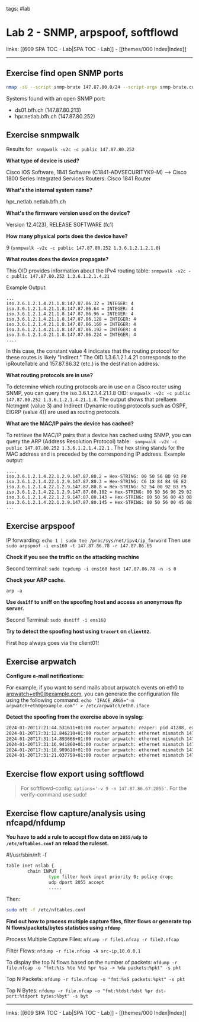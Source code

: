 tags: #lab

# Lab 2 - SNMP, arpspoof, softflowd

links: [[609 SPA TOC - Lab|SPA TOC - Lab]] - [[themes/000 Index|Index]]

---

## Exercise find open SNMP ports

```sh
nmap -sU --script snmp-brute 147.87.80.0/24 --script-args snmp-brute.communitiesdb=public
```

Systems found with an open SNMP port:

* ds01.bfh.ch (147.87.80.213)
* hpr.netlab.bfh.ch (147.87.80.252)

## Exercise snmpwalk

Results for ``` snmpwalk -v2c -c public 147.87.80.252```

**What type of device is used?**

Cisco IOS Software, 1841 Software (C1841-ADVSECURITYK9-M) --> Cisco 1800 Series Integrated Services Routers: Cisco 1841
Router

**What's the internal system name?**

hpr_netlab.netlab.bfh.ch

**What's the firmware version used on the device?**

Version 12.4(23), RELEASE SOFTWARE (fc1)

**How many physical ports does the device have?**

9 (```snmpwalk -v2c -c public 147.87.80.252 1.3.6.1.2.1.2.1.0```)

**What routes does the device propagate?**

This OID provides information about the IPv4 routing table:
```snmpwalk -v2c -c public 147.87.80.252 1.3.6.1.2.1.4.21 ```

Example Output:

```
...
iso.3.6.1.2.1.4.21.1.8.147.87.86.32 = INTEGER: 4
iso.3.6.1.2.1.4.21.1.8.147.87.86.64 = INTEGER: 4
iso.3.6.1.2.1.4.21.1.8.147.87.86.96 = INTEGER: 4
iso.3.6.1.2.1.4.21.1.8.147.87.86.128 = INTEGER: 4
iso.3.6.1.2.1.4.21.1.8.147.87.86.160 = INTEGER: 4
iso.3.6.1.2.1.4.21.1.8.147.87.86.192 = INTEGER: 4
iso.3.6.1.2.1.4.21.1.8.147.87.86.224 = INTEGER: 4
....
```

In this case, the constant value 4 indicates that the routing protocol for these routes is likely "Indirect." The OID 1.3.6.1.2.1.4.21 corresponds to the ipRouteTable and 157.87.86.32 (etc.) is the destination address.

**What routing protocols are in use?**

To determine which routing protocols are in use on a Cisco router using SNMP, you can query the iso.3.6.1.2.1.4.21.1.8
OID: ```snmpwalk -v2c -c public 147.87.80.252 1.3.6.1.2.1.4.21.1.8```. The output shows that prellaem Netmgmt (value 3)
and Indirect (Dynamic routing protocols such as OSPF, EIGRP (value 4)) are used as routing protocols.

**What are the MAC/IP pairs the device has cached?**

To retrieve the MAC/IP pairs that a device has cached using SNMP, you can query the ARP (Address Resolution Protocol)
table: ``` snmpwalk -v2c -c public 147.87.80.252 1.3.6.1.2.1.4.22.1``` . The hex string stands for the MAC address and is preceded by the corresponding IP address.
Example output:

```
....
iso.3.6.1.2.1.4.22.1.2.9.147.87.80.2 = Hex-STRING: 00 50 56 BD 93 F0 
iso.3.6.1.2.1.4.22.1.2.9.147.87.80.3 = Hex-STRING: C6 18 84 84 9E E2 
iso.3.6.1.2.1.4.22.1.2.9.147.87.80.8 = Hex-STRING: 52 54 00 92 B3 F5 
iso.3.6.1.2.1.4.22.1.2.9.147.87.80.102 = Hex-STRING: 00 50 56 96 29 02 
iso.3.6.1.2.1.4.22.1.2.9.147.87.80.143 = Hex-STRING: 00 50 56 00 43 0B 
iso.3.6.1.2.1.4.22.1.2.9.147.87.80.145 = Hex-STRING: 00 50 56 00 45 0B 
...
```

## Exercise arpspoof

IP forwarding: ```echo 1 | sudo tee /proc/sys/net/ipv4/ip_forward```
Then use ```sudo arpspoof -i ens160 -t 147.87.86.78 -r 147.87.86.65 ```

**Check if you see the traffic on the attacking machine**

Second terminal: `sudo tcpdump -i ens160 host 147.87.86.78 -n -s 0`

**Check your ARP cache.**

`arp -a`

**Use `dsniff` to sniff on the spoofing host and access an anonymous ftp server.**

Second Terminal: `sudo dsniff -i ens160`

**Try to detect the spoofing host using `tracert` on `client02`.**

First hop always goes via the client01!

## Exercise arpwatch

**Configure e-mail notifications:**

For example, if you want to send mails about arpwatch events on eth0 to
arpwatch+eth0@example.com, you can generate the configuration file using the
following command:
`echo 'IFACE_ARGS="-m arpwatch+eth0@example.com"' > /etc/arpwatch/eth0.iface`

**Detect the spoofing from the exercise above in syslog:**

```bash
2024-01-20T17:21:44.531611+01:00 router arpwatch: reaper: pid 41288, exit status 1
2024-01-20T17:31:12.846210+01:00 router arpwatch: ethernet mismatch 147.87.86.78 00:50:56:00:45:00 (00:50:56:00:45:01) ens224
2024-01-20T17:31:14.893666+01:00 router arpwatch: ethernet mismatch 147.87.86.78 00:50:56:00:45:00 (00:50:56:00:45:01) ens224
2024-01-20T17:31:16.941860+01:00 router arpwatch: ethernet mismatch 147.87.86.78 00:50:56:00:45:00 (00:50:56:00:45:01) ens224
2024-01-20T17:31:18.989618+01:00 router arpwatch: ethernet mismatch 147.87.86.78 00:50:56:00:45:00 (00:50:56:00:45:01) ens224
2024-01-20T17:31:21.037759+01:00 router arpwatch: ethernet mismatch 147.87.86.78 00:50:56:00:45:00 (00:50:56:00:45:01) ens224

```

## Exercise flow export using softflowd

> For softflowd-config: `options='-v 9 -n 147.87.86.67:2055'`. For the verify-command use sudo!

## Exercise flow capture/analysis using nfcapd/nfdump

**You have to add a rule to accept flow data on `2055/udp` to `/etc/nftables.conf` an reload the ruleset.**

#!/usr/sbin/nft -f

```sh
table inet nslab {
        chain INPUT {
                type filter hook input priority 0; policy drop;
                udp dport 2055 accept
                .....
```

Then:

```sh
sudo nft -f /etc/nftables.conf
```

**Find out how to process multiple capture files, filter flows or generate top N flows/packets/bytes statistics using `nfdump`**

Process Multiple Capture Files: `nfdump -r file1.nfcap -r file2.nfcap`

Filter Flows: `nfdump -r file.nfcap -A src-ip,10.0.0.1`

To display the top N flows based on the number of
packets: `nfdump -r file.nfcap -o "fmt:%ts %te %td %pr %sa -> %da packets:%pkt" -s pkt`

Top N Packets: `nfdump -r file.nfcap -o "fmt:%sS packets:%pkt" -s pkt`

Top N Bytes: `nfdump -r file.nfcap -o "fmt:%tdst:%dst %pr dst-port:%tdport bytes:%byt" -s byt`

---
links: [[609 SPA TOC - Lab|SPA TOC - Lab]] - [[themes/000 Index|Index]]